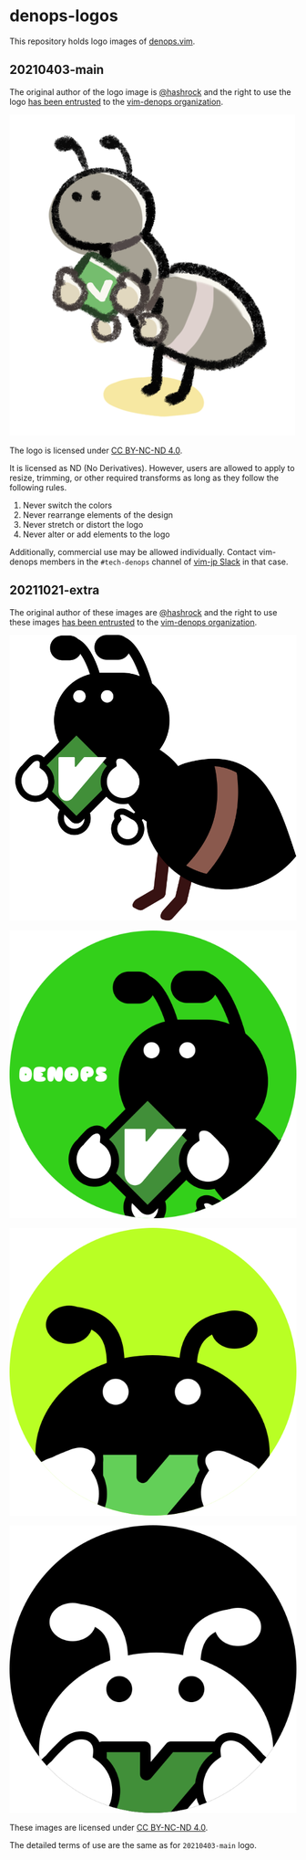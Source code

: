 # denops-logos

This repository holds logo images of [denops.vim][].

## 20210403-main

The original author of the logo image is [@hashrock][] and the right to use the logo [has been entrusted][@hashrock has entrusted the logo license] to the [vim-denops organization][].

![denops logo 1](./20210403-main/denops.png)

The logo is licensed under [CC BY-NC-ND 4.0][].

It is licensed as ND (No Derivatives). However, users are allowed to apply to resize, trimming, or other required transforms as long as they follow the following rules.

1. Never switch the colors
2. Never rearrange elements of the design
3. Never stretch or distort the logo
4. Never alter or add elements to the logo

Additionally, commercial use may be allowed individually. Contact vim-denops members in the `#tech-denops` channel of [vim-jp Slack][] in that case.

## 20211021-extra

The original author of these images are [@hashrock][] and the right to use these images [has been entrusted][@hashrock has entrusted the logo license] to the [vim-denops organization][].

![denops character](./20211021-extra/denops-cleanup.svg)

![denops round icon](./20211021-extra/denops-round.svg)

![denops favicon](./20211021-extra/favicon.svg)

![denops favicon inverse](./20211021-extra/favicon-inverse.svg)

These images are licensed under [CC BY-NC-ND 4.0][].

The detailed terms of use are the same as for `20210403-main` logo.


[denops.vim]: https://github.com/vim-denops/denops.vim
[vim-denops organization]: https://github.com/vim-denops
[vim-jp Slack]: https://vim-jp.org/docs/chat.html
[CC BY-NC-ND 4.0]: https://creativecommons.org/licenses/by-nc-nd/4.0/
[@hashrock]: https://github.com/hashrock
[@hashrock has entrusted the logo license]: https://github.com/vim-denops/denops.vim/issues/2#issuecomment-927023822
